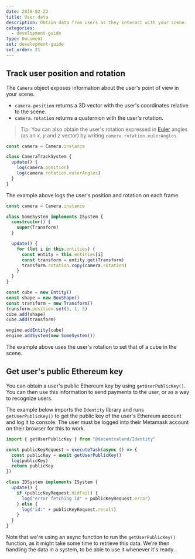 ```yaml
---
date: 2018-02-22
title: User data
description: Obtain data from users as they interact with your scene.
categories:
  - development-guide
type: Document
set: development-guide
set_order: 21
---
```


## Track user position and rotation

The `Camera` object exposes information about the user's point of view in your scene.

- `camera.position` returns a 3D vector with the user's coordinates relative to the scene.
- `camera.rotation` returns a quaternion with the user's rotation.

> Tip: You can also obtain the user's rotation expressed in [Euler](https://en.wikipedia.org/wiki/Euler_angles) angles (as an _x_, _y_ and _z_ vector) by writing `camera.rotation.eulerAngles`.

```ts
const camera = Camera.instance

class CameraTrackSystem {
  update() {
    log(camera.position)
    log(camera.rotation.eulerAngles)
  }
}
```

The example above logs the user's position and rotation on each frame.

```ts
const camera = Camera.instance

class SomeSystem implements ISystem {
  constructor() {
    super(Transform)
  }

  update() {
    for (let i in this.entities) {
      const entity = this.entities[i]
      const transform = entity.get(Transform)
      transform.rotation.copy(camera.rotation)
    }
  }
}

const cube = new Entity()
const shape = new BoxShape()
const transform = new Transform()
transform.position.set(5, 1, 5)
cube.add(shape)
cube.add(transform)

engine.addEntity(cube)
engine.addSystem(new SomeSystem())
```

The example above uses the user's rotation to set that of a cube in the scene.

## Get user's public Ethereum key

You can obtain a user's public Ethereum key by using `getUserPublicKey()`. You can then use this information to send payments to the user, or as a way to recognize users.

The example below imports the `Identity` library and runs `getUserPublicKey()` to get the public key of the user's Ethereum account and log it to console. The user must be logged into their Metamask account on their browser for this to work.

```ts
import { getUserPublicKey } from "@decentraland/Identity"

const publicKeyRequest = executeTask(async () => {
  const publicKey = await getUserPublicKey()
  log(publicKey)
  return publicKey
})

class IDSystem implements ISystem {
  update() {
    if (publicKeyRequest.didFail) {
      log("error fetching id" + publicKeyRequest.error)
    } else {
      log("id:" + publicKeyRequest.result)
    }
  }
}
```

Note that we're using an async function to run the `getUserPublicKey()` function, as it might take some time to retrieve this data. We're then handling the data in a system, to be able to use it whenever it's ready.
